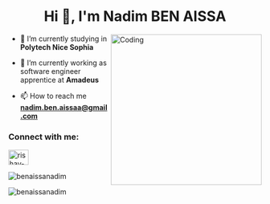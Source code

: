<h1 align="center">Hi 👋, I'm Nadim BEN AISSA</h1>
<img align="right" alt="Coding" width="300" src="[https://i.gifer.com/7SvE.gif](https://camo.githubusercontent.com/f1f2bc6e7ec110b34bab4ec55aa5c93ebae552ae011f5756bd7b7f783d627a6d/68747470733a2f2f63646e2e6472696262626c652e636f6d2f75736572732f313136323037372f73637265656e73686f74732f333834383931342f70726f6772616d6d65722e676966)">


- 🔭 I’m currently studying in **Polytech Nice Sophia**

- 🌱 I’m currently working as software engineer apprentice at **Amadeus**

- 📫 How to reach me **nadim.ben.aissaa@gmail.com**

<h3 align="left">Connect with me:</h3>
<p align="left">
<a href="https://www.linkedin.com/in/nadim-ben-aissa/" target="blank"><img align="center" src="https://raw.githubusercontent.com/rahuldkjain/github-profile-readme-generator/master/src/images/icons/Social/linked-in-alt.svg" alt="rishav-chanda-b89a791b3" height="30" width="40" /></a>
</p>


<p align="left">
  <img src="https://github-readme-stats.vercel.app/api/top-langs?username=benaissanadim&show_icons=true&locale=en&layout=compact&theme=tokyonight&langs_count=10" alt="benaissanadim" />
</p>

<p align="left">
  <img src="https://github-readme-streak-stats.herokuapp.com/?user=benaissanadim&theme=tokyonight" alt="benaissanadim" />
</p>
